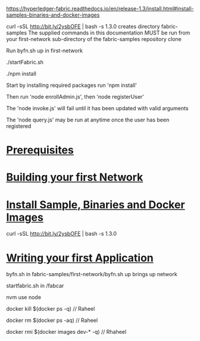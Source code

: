 
https://hyperledger-fabric.readthedocs.io/en/release-1.3/install.html#install-samples-binaries-and-docker-images

curl -sSL http://bit.ly/2ysbOFE | bash -s 1.3.0  creates directory fabric-samples
The supplied commands in this documentation MUST be run from your first-network sub-directory of the fabric-samples repository clone

Run byfn.sh up in first-network

./startFabric.sh

./npm install

Start by installing required packages run 'npm install'

Then run 'node enrollAdmin.js', then 'node registerUser'

The 'node invoke.js' will fail until it has been updated with valid arguments

The 'node query.js' may be run at anytime once the user has been registered





# [Prerequisites](https://hyperledger-fabric.readthedocs.io/en/release-1.3/prereqs.html)
# [Building your first Network](https://hyperledger-fabric.readthedocs.io/en/release-1.3/build_network.html)
# [Install Sample, Binaries and Docker Images](https://hyperledger-fabric.readthedocs.io/en/release-1.3/install.html)
curl -sSL http://bit.ly/2ysbOFE | bash -s 1.3.0
# [Writing your first Application](https://hyperledger-fabric.readthedocs.io/en/release-1.3/write_first_app.html)

byfn.sh in fabric-samples/first-network/byfn.sh up  brings up network



startfabric.sh in /fabcar

nvm use node

docker kill $(docker ps -q) // Raheel

docker rm $(docker ps -aq) // Raheel

docker rmi $(docker images dev-* -q) // Rhaheel


